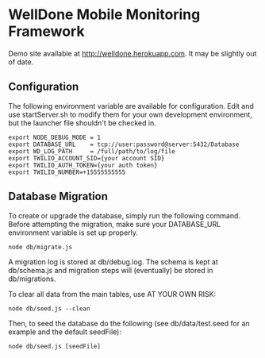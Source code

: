 # WellDone Mobile Monitoring Framework

Demo site available at http://welldone.herokuapp.com.  It may be slightly out of date.

## Configuration

The following environment variable are available for configuration.  Edit and use startServer.sh to modify them for your own development environment, but the launcher file shouldn't be checked in.

```
export NODE_DEBUG_MODE = 1
export DATABASE_URL    = tcp://user:password@server:5432/Database
export WD_LOG_PATH     = /full/path/to/log/file
export TWILIO_ACCOUNT_SID={your account SID}
export TWILIO_AUTH_TOKEN={your auth token}
export TWILIO_NUMBER=+15555555555
```

## Database Migration

To create or upgrade the database, simply run the following command.  Before attempting the migration, make sure your DATABASE_URL environment variable is set up properly.

```
node db/migrate.js
```

A migration log is stored at db/debug.log.
The schema is kept at db/schema.js and migration steps will (eventually) be stored in db/migrations.

To clear all data from the main tables, use AT YOUR OWN RISK:

```
node db/seed.js --clean
```

Then, to seed the database do the following (see db/data/test.seed for an example and the default seedFile):

```
node db/seed.js [seedFile]
```
